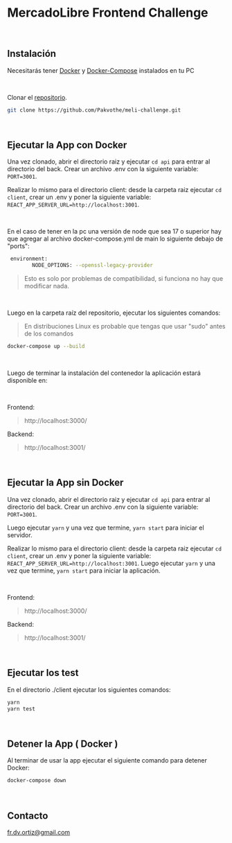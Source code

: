 # MercadoLibre Frontend Challenge

</br>

## Instalación

Necesitarás tener [Docker](https://docs.docker.com/get-docker/)
y [Docker-Compose](https://docs.docker.com/compose/install/) instalados en tu PC

</br>

Clonar el [repositorio](https://github.com/Pakvothe/meli-challenge).

```bash
git clone https://github.com/Pakvothe/meli-challenge.git
```

</br>

## Ejecutar la App con Docker

Una vez clonado, abrir el directorio raiz y ejecutar `cd api` para entrar al directorio del back. Crear un archivo .env con la siguiente variable: `PORT=3001`.

Realizar lo mismo para el directorio client: desde la carpeta raiz ejecutar `cd client`, crear un .env y poner la siguiente variable: `REACT_APP_SERVER_URL=http://localhost:3001`.

</br>

En el caso de tener en la pc una versión de node que sea 17 o superior hay que agregar al archivo docker-compose.yml de main lo siguiente debajo de "ports":

```bash
 environment:
        NODE_OPTIONS: --openssl-legacy-provider
```

> Esto es solo por problemas de compatibilidad, si funciona no hay que modificar nada.

</br>

Luego en la carpeta raíz del repositorio, ejecutar los siguientes comandos:

> En distribuciones Linux es probable que tengas que usar "sudo" antes de los comandos

```bash
docker-compose up --build
```

</br>

Luego de terminar la instalación del contenedor la aplicación estará disponible en:

</br>

Frontend:

> http://localhost:3000/

Backend:

> http://localhost:3001/

</br>

## Ejecutar la App sin Docker

Una vez clonado, abrir el directorio raiz y ejecutar `cd api` para entrar al directorio del back. Crear un archivo .env con la siguiente variable: `PORT=3001`.

Luego ejecutar `yarn` y una vez que termine, `yarn start` para iniciar el servidor.

Realizar lo mismo para el directorio client: desde la carpeta raiz ejecutar `cd client`, crear un .env y poner la siguiente variable: `REACT_APP_SERVER_URL=http://localhost:3001`. Luego ejecutar `yarn` y una vez que termine, `yarn start` para iniciar la aplicación.

</br>

Frontend:

> http://localhost:3000/

Backend:

> http://localhost:3001/

</br>

## Ejecutar los test

En el directorio ./client ejecutar los siguientes comandos:

```bash
yarn
yarn test
```

</br>

## Detener la App ( Docker )

Al terminar de usar la app ejecutar el siguiente comando para detener Docker:

```bash
docker-compose down
```

</br>

## Contacto

fr.dv.ortiz@gmail.com
